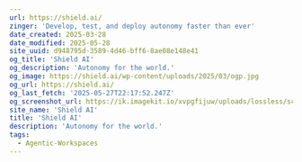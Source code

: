 ```yaml
---
url: https://shield.ai/
zinger: 'Develop, test, and deploy autonomy faster than ever'
date_created: 2025-03-28
date_modified: 2025-05-28
site_uuid: d948795d-3589-4d46-bff6-8ae08e148e41
og_title: 'Shield AI'
og_description: 'Autonomy for the world.'
og_image: https://shield.ai/wp-content/uploads/2025/03/ogp.jpg
og_url: https://shield.ai/
og_last_fetch: '2025-05-27T22:17:52.247Z'
og_screenshot_url: https://ik.imagekit.io/xvpgfijuw/uploads/lossless/screenshots/20250527_Shield_AI_og_screenshot.jpeg
site_name: 'Shield AI'
title: 'Shield AI'
description: 'Autonomy for the world.'
tags:
  - Agentic-Workspaces
---
```


